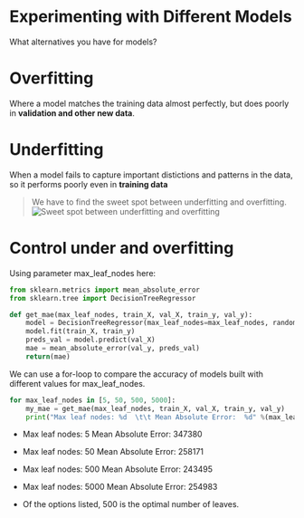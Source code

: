 # Experimenting with Different Models
What alternatives you have for models?

# Overfitting
Where a model matches the training data almost perfectly, but does poorly in **validation and other new data**.

# Underfitting
When a model fails to capture important distictions and patterns in the data, so it performs poorly even in **training data**

> We have to find the sweet spot between underfitting and overfitting.
![Sweet spot between underfitting and overfitting](http://i.imgur.com/AXSEOfI.png)

# Control under and overfitting
Using parameter max_leaf_nodes here:
```python
from sklearn.metrics import mean_absolute_error
from sklearn.tree import DecisionTreeRegressor

def get_mae(max_leaf_nodes, train_X, val_X, train_y, val_y):
    model = DecisionTreeRegressor(max_leaf_nodes=max_leaf_nodes, random_state=0)
    model.fit(train_X, train_y)
    preds_val = model.predict(val_X)
    mae = mean_absolute_error(val_y, preds_val)
    return(mae)
```

We can use a for-loop to compare the accuracy of models built with different values for max_leaf_nodes.

```python
for max_leaf_nodes in [5, 50, 500, 5000]:
    my_mae = get_mae(max_leaf_nodes, train_X, val_X, train_y, val_y)
    print("Max leaf nodes: %d  \t\t Mean Absolute Error:  %d" %(max_leaf_nodes, my_mae))
```
- Max leaf nodes: 5  		 Mean Absolute Error:  347380
- Max leaf nodes: 50  		 Mean Absolute Error:  258171
- Max leaf nodes: 500  		 Mean Absolute Error:  243495
- Max leaf nodes: 5000  		 Mean Absolute Error:  254983

- Of the options listed, 500 is the optimal number of leaves.
